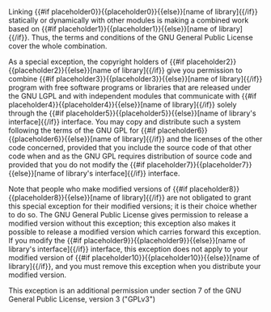  Linking {{#if placeholder0}}{{placeholder0}}{{else}}[name of library]{{/if}} statically or dynamically with other modules is making a combined work based on {{#if placeholder1}}{{placeholder1}}{{else}}[name of library]{{/if}}. Thus, the terms and conditions of the GNU General Public License cover the whole combination.

 As a special exception, the copyright holders of {{#if placeholder2}}{{placeholder2}}{{else}}[name of library]{{/if}} give you permission to combine {{#if placeholder3}}{{placeholder3}}{{else}}[name of library]{{/if}} program with free software programs or libraries that are released under the GNU LGPL and with independent modules that communicate with {{#if placeholder4}}{{placeholder4}}{{else}}[name of library]{{/if}} solely through the {{#if placeholder5}}{{placeholder5}}{{else}}[name of library's interface]{{/if}} interface. You may copy and distribute such a system following the terms of the GNU GPL for {{#if placeholder6}}{{placeholder6}}{{else}}[name of library]{{/if}} and the licenses of the other code concerned, provided that you include the source code of that other code when and as the GNU GPL requires distribution of source code and provided that you do not modify the {{#if placeholder7}}{{placeholder7}}{{else}}[name of library's interface]{{/if}} interface.

 Note that people who make modified versions of {{#if placeholder8}}{{placeholder8}}{{else}}[name of library]{{/if}} are not obligated to grant this special exception for their modified versions; it is their choice whether to do so. The GNU General Public License gives permission to release a modified version without this exception; this exception also makes it possible to release a modified version which carries forward this exception. If you modify the {{#if placeholder9}}{{placeholder9}}{{else}}[name of library's interface]{{/if}} interface, this exception does not apply to your modified version of {{#if placeholder10}}{{placeholder10}}{{else}}[name of library]{{/if}}, and you must remove this exception when you distribute your modified version.

 This exception is an additional permission under section 7 of the GNU General Public License, version 3 (&quot;GPLv3&quot;)